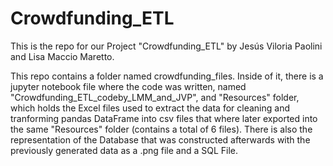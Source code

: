 # Crowdfunding_ETL

This is the repo for our Project "Crowdfunding_ETL" by Jesús Viloria Paolini and Lisa Maccio Maretto.

This repo contains a folder named crowdfunding_files. Inside of it, there is a jupyter notebook file where the code was written, named "Crowdfunding_ETL_codeby_LMM_and_JVP", and "Resources" folder, which holds the Excel files used to extract the data for cleaning and tranforming pandas DataFrame into csv files that where later exported into the same "Resources" folder (contains a total of 6 files). There is also the representation of the Database that was constructed afterwards with the previously generated data as a .png file and a SQL File.
